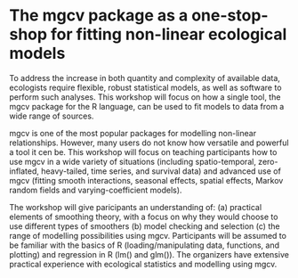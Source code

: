 # The mgcv package as a one-stop-shop for fitting non-linear ecological models

To address the increase in both quantity and complexity of available data, ecologists require flexible, robust statistical models, as well as software to perform such analyses. This workshop will focus on how a single tool, the mgcv package for the R language, can be used to fit models to data from a wide range of sources.

mgcv is one of the most popular packages for modelling non-linear relationships. However, many users do not know how versatile and powerful a tool it cen be. This workshop will focus on teaching participants how to use mgcv in a wide variety of situations (including spatio-temporal, zero-inflated,  heavy-tailed, time series, and survival data) and advanced use of mgcv (fitting smooth interactions, seasonal effects, spatial effects, Markov random fields and varying-coefficient models).

The workshop will give paricipants an understanding of: (a) practical elements of smoothing theory, with a focus on why they would choose to use different types of smoothers (b) model checking and selection (c) the range of modelling possibilities using mgcv. Participants will be assumed to be familiar with the basics of R (loading/manipulating data, functions, and plotting) and regression in R (lm() and glm()). The organizers have extensive practical experience with ecological statistics and modelling using mgcv.
